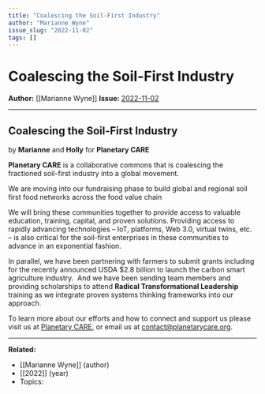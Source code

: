 ```yaml
---
title: "Coalescing the Soil-First Industry"
author: "Marianne Wyne"
issue_slug: "2022-11-02"
tags: []
---
```


# Coalescing the Soil-First Industry

**Author:** [[Marianne Wyne]]
**Issue:** [2022-11-02](https://plex.collectivesensecommons.org/2022-11-02/)

---

## Coalescing the Soil-First Industry
by **Marianne** and **Holly** for **Planetary CARE**

**Planetary CARE** is a collaborative commons that is coalescing the fractioned soil-first industry into a global movement.

We are moving into our fundraising phase to build global and regional soil first food networks across the food value chain

We will bring these communities together to provide access to valuable education, training, capital, and proven solutions. Providing access to rapidly advancing technologies – IoT, platforms, Web 3.0, virtual twins, etc. – is also critical for the soil-first enterprises in these communities to advance in an exponential fashion.

In parallel, we have been partnering with farmers to submit grants including for the recently announced USDA $2.8 billion to launch the carbon smart agriculture industry.  And we have been sending team members and providing scholarships to attend **Radical Transformational Leadership** training as we integrate proven systems thinking frameworks into our approach.

To learn more about our efforts and how to connect and support us please visit us at [Planetary CARE](https://planetarycare.org/), or email us at [contact@planetarycare.org](mailto:contact@planetarycare.org).

---

**Related:**
- [[Marianne Wyne]] (author)
- [[2022]] (year)
- Topics: 

